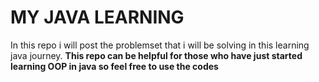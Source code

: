 # MY JAVA LEARNING

In this repo i will post the problemset that i will be solving in this learning java journey.
**This repo can be helpful for those who have just started learning OOP in java so feel free to use the codes**
